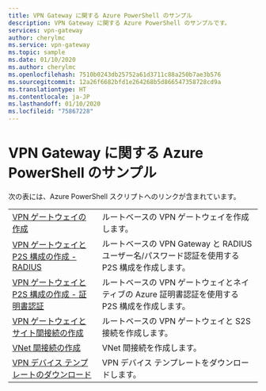 ```yaml
---
title: VPN Gateway に関する Azure PowerShell のサンプル
description: VPN Gateway に関する Azure PowerShell のサンプルです。
services: vpn-gateway
author: cherylmc
ms.service: vpn-gateway
ms.topic: sample
ms.date: 01/10/2020
ms.author: cherylmc
ms.openlocfilehash: 7510b0243db25752a61d3711c88a250b7ae3b576
ms.sourcegitcommit: 12a26f6682bfd1e264268b5d866547358728cd9a
ms.translationtype: HT
ms.contentlocale: ja-JP
ms.lasthandoff: 01/10/2020
ms.locfileid: "75867228"
---
```

# <a name="azure-powershell-samples-for-vpn-gateway"></a>VPN Gateway に関する Azure PowerShell のサンプル

次の表には、Azure PowerShell スクリプトへのリンクが含まれています。

| | |
|----|----|
| [VPN ゲートウェイの作成](./scripts/vpn-gateway-sample-create-vpn-gateway-powershell.md) | ルートベースの VPN ゲートウェイを作成します。 |
| [VPN ゲートウェイと P2S 構成の作成 - RADIUS](./scripts/vpn-gateway-sample-point-to-site-radius-authentication-powershell.md) | ルートベースの VPN Gateway と RADIUS ユーザー名/パスワード認証を使用する P2S 構成を作成します。 |
| [VPN ゲートウェイと P2S 構成の作成 - 証明書認証](./scripts/vpn-gateway-sample-point-to-site-certificate-authentication-powershell.md) | ルートベースの VPN ゲートウェイとネイティブの Azure 証明書認証を使用する P2S 構成を作成します。 |
| [VPN ゲートウェイとサイト間接続の作成](./scripts/vpn-gateway-sample-site-to-site-powershell.md) | ルートベースの VPN ゲートウェイと S2S 接続を作成します。 |
| [VNet 間接続の作成](./scripts/vpn-gateway-sample-vnet-vnet-powershell.md) | VNet 間接続を作成します。 |
| [VPN デバイス テンプレートのダウンロード](./scripts/vpn-gateway-sample-site-to-site-download-devicescript-powershell.md) | VPN デバイス テンプレートをダウンロードします。 |
